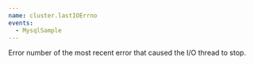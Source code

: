 ```yaml
---
name: cluster.lastIOErrno
events:
  - MysqlSample
---
```


Error number of the most recent error that caused the I/O thread to stop.